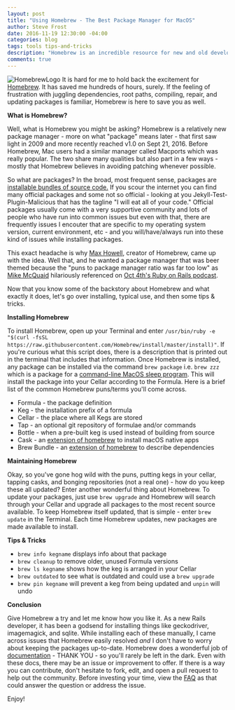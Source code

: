 ```yaml
---
layout: post
title: "Using Homebrew - The Best Package Manager for MacOS"
author: Steve Frost
date: 2016-11-19 12:30:00 -04:00
categories: blog
tags: tools tips-and-tricks
description: "Homebrew is an incredible resource for new and old developers alike. Homebrew saves you time by compiling code, managing package dependencies, and much more!"
comments: true
---
```


![HomebrewLogo]({{site-url}}/assets/homebrewlogo.png)
It is hard for me to hold back the excitement for [Homebrew](http://brew.sh/). It has saved me hundreds of hours, surely. If the feeling of frustration with juggling dependencies, root paths, compiling, repair, and updating packages is familiar, Homebrew is here to save you as well.

**What is Homebrew?**

Well, what is Homebrew you might be asking? Homebrew is a relatively new package manager - more on what "package" means later - that first saw light in 2009 and more recently reached v1.0 on Sept 21, 2016. Before Homebrew, Mac users had a similar manager called Macports which was really popular. The two share many qualities but also part in a few ways - mostly that Homebrew believes in avoiding patching whenever possible.

So what are packages? In the broad, most frequent sense, packages are [installable bundles of source code.](https://computers.tutsplus.com/tutorials/homebrew-demystified-os-xs-ultimate-package-manager--mac-44884) If you scour the internet you can find many official packages and some not so official - looking at you Jekyll-Test-Plugin-Malicious that has the tagline "I will eat all of your code." Official packages usually come with a very supportive community and lots of people who have run into common issues but even with that, there are frequently issues I encouter that are specific to my operating system version, current environment, etc - and you will/have/always run into these kind of issues while installing packages.

This exact headache is why [Max Howell](https://twitter.com/mxcl), creator of Homebrew, came up with the idea. Well that, and he wanted a package manager that was beer themed because the "puns to package manager ratio was far too low" as [Mike McQuaid](https://twitter.com/MikeMcQuaid) hilariously referenced on [Oct 4th's Ruby on Rails podcast](http://5by5.tv/rubyonrails/221).

Now that you know some of the backstory about Homebrew and what exactly it does, let's go over installing, typical use, and then some tips & tricks.


**Installing Homebrew**

To install Homebrew, open up your Terminal and enter `/usr/bin/ruby -e "$(curl -fsSL https://raw.githubusercontent.com/Homebrew/install/master/install)"`. If you're curious what this script does, there is a description that is printed out in the terminal that includes that information. Once Homebrew is installed, any package can be installed via the command `brew package` i.e. `brew zzz` which is a package for a [command-line MacOS sleep program](https://github.com/Orc/Zzz). This will install the package into your Cellar according to the Formula. Here is a brief list of the common Homebrew puns/terms you'll come across.
  * Formula - the package definition
  * Keg - the installation prefix of a formula
  * Cellar - the place where all Kegs are stored
  * Tap - an optional git repository of formulae and/or commands
  * Bottle - when a pre-built keg is used instead of building from source
  * Cask - an [extension of homebrew](https://github.com/caskroom/homebrew-cask) to install macOS native apps
  * Brew Bundle - an [extension of homebrew](https://github.com/Homebrew/homebrew-bundle) to describe dependencies

**Maintaining Homebrew**

Okay, so you've gone hog wild with the puns, putting kegs in your cellar, tapping casks, and bonging repositories (not a real one) - how do you keep these all updated? Enter another wonderful thing about Homebrew. To update your packages, just use `brew upgrade` and Homebrew will search through your Cellar and upgrade all packages to the most recent source available. To keep Homebrew itself updated, that is simple - enter `brew update` in the Terminal. Each time Homebrew updates, new packages are made available to install.

**Tips & Tricks**
  * `brew info kegname` displays info about that package
  * `brew cleanup` to remove older, unused Formula versions
  * `brew ls kegname` shows how the keg is arranged in your Cellar
  * `brew outdated` to see what is outdated and could use a `brew upgrade`
  * `brew pin kegname` will prevent a keg from being updated and `unpin` will undo

**Conclusion**

Give Homebrew a try and let me know how you like it. As a new Rails developer, it has been a godsend for installing things like geckodriver, imagemagick, and sqlite. While installing each of these manually, I came across issues that Homebrew easily resolved *and* I don't have to worry about keeping the packages up-to-date. Homebrew does a wonderful job of [documentation](https://github.com/Homebrew/brew/tree/master/docs) - THANK YOU - so you'll rarely be left in the dark. Even with these docs, there may be an issue or improvement to offer. If there is a way you can contribute, don't hesitate to fork, edit, and open a pull request to help out the community. Before investing your time, view the [FAQ](https://github.com/Homebrew/brew/blob/master/docs/FAQ.md) as that could answer the question or address the issue.

Enjoy!
